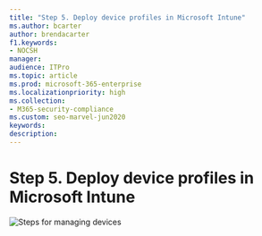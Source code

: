 ```yaml
---
title: "Step 5. Deploy device profiles in Microsoft Intune"
ms.author: bcarter
author: brendacarter
f1.keywords:
- NOCSH
manager: 
audience: ITPro
ms.topic: article
ms.prod: microsoft-365-enterprise
ms.localizationpriority: high
ms.collection:
- M365-security-compliance
ms.custom: seo-marvel-jun2020
keywords: 
description: 
---
```


# Step 5. Deploy device profiles in Microsoft Intune

![Steps for managing devices](../media/devices/intune-mdm-step-4.png#lightbox)